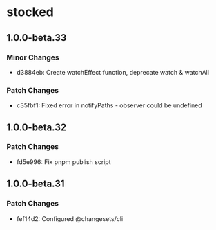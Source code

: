 # stocked

## 1.0.0-beta.33

### Minor Changes

-   d3884eb: Create watchEffect function, deprecate watch & watchAll

### Patch Changes

-   c35fbf1: Fixed error in notifyPaths - observer could be undefined

## 1.0.0-beta.32

### Patch Changes

-   fd5e996: Fix pnpm publish script

## 1.0.0-beta.31

### Patch Changes

-   fef14d2: Configured @changesets/cli
